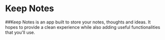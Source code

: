 # Keep Notes
 ##Keep Notes is an app built to store your notes, thoughts and ideas. It hopes to provide a clean experience while also adding useful functionalities that you'll use.
